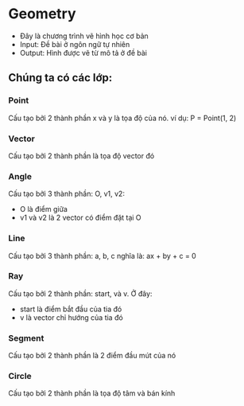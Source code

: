# Geometry

* Đây là chương trình vẽ hình học cơ bản
* Input: Đề bài ở ngôn ngữ tự nhiên
* Output: Hình được vẽ từ mô tả ở đề bài

## Chúng ta có các lớp:

### Point
Cấu tạo bởi 2 thành phần x và y là tọa độ của nó. ví dụ: P = Point(1, 2)

### Vector
Cấu tạo bởi 2 thành phần là tọa độ vector đó

### Angle
Cấu tạo bởi 3 thành phần: O, v1, v2:
* O là điểm giữa
* v1 và v2 là 2 vector có điểm đặt tại O

### Line
Cấu tạo bởi 3 thành phần: a, b, c nghĩa là: ax + by + c = 0

### Ray
Cấu tạo bởi 2 thành phần: start, và v. Ở đây:
* start là điểm bắt đầu của tia đó
* v là vector chỉ hướng của tia đó

### Segment
Cấu tạo bởi 2 thành phần là 2 điểm đầu mút của nó

### Circle
Cấu tạo bởi 2 thành phần là tọa độ tâm và bán kính
